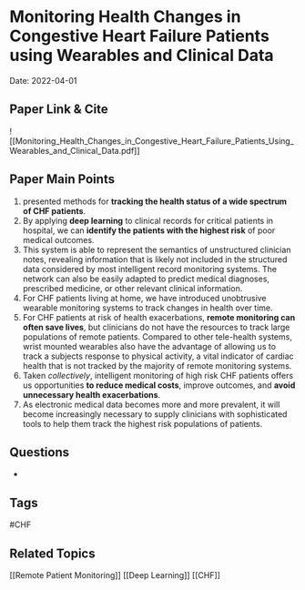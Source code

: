 # Monitoring Health Changes in Congestive Heart Failure Patients using Wearables and Clinical Data

Date: 2022-04-01

## Paper Link & Cite
![[Monitoring_Health_Changes_in_Congestive_Heart_Failure_Patients_Using_Wearables_and_Clinical_Data.pdf]]

## Paper Main Points
1. presented methods for **tracking the health status of a wide spectrum of CHF patients**.
2. By applying **deep learning** to clinical records for critical patients in hospital, we can **identify the patients with the highest risk** of poor medical outcomes. 
3. This system is able to represent the semantics of unstructured clinician notes, revealing information that is likely not included in the structured data considered by most intelligent record monitoring systems. The network can also be easily adapted to predict medical diagnoses, prescribed medicine, or other relevant clinical information. 
4. For CHF patients living at home, we have introduced unobtrusive wearable monitoring systems to track changes in health over time.
5. For CHF patients at risk of health exacerbations, **remote monitoring can often save lives**, but clinicians do not have the resources to track large populations of remote patients. Compared to other tele-health systems, wrist mounted wearables also have the advantage of allowing us to track a subjects response to physical activity, a vital indicator of cardiac health that is not tracked by the majority of remote monitoring systems. 
6. Taken *collectively*, intelligent monitoring of high risk CHF patients offers us opportunities **to reduce medical costs**, improve outcomes, and **avoid unnecessary health exacerbations**.  
7.  As electronic medical data becomes more and more prevalent, it will become increasingly necessary to supply clinicians with sophisticated tools to help them track the highest risk populations of patients.

## Questions
- 

## Tags
#CHF

## Related Topics
[[Remote Patient Monitoring]]
[[Deep Learning]]
[[CHF]]